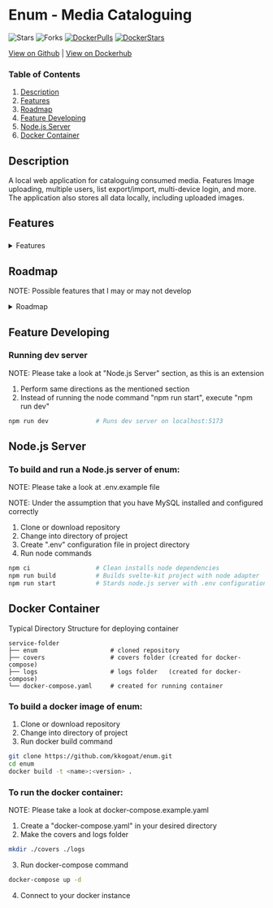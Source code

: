 # Enum - Media Cataloguing
![Stars](https://img.shields.io/github/stars/kkogoat/enum?logo=github&label=github%20stars&style=for-the-badge)
![Forks](https://img.shields.io/github/forks/kkogoat/enum?logo=github&label=github%20forks&style=for-the-badge)
[![DockerPulls](https://img.shields.io/docker/pulls/kkogoat/enum?logo=docker&style=for-the-badge)](https://registry.hub.docker.com/r/kkogoat/enum)
[![DockerStars](https://img.shields.io/docker/stars/kkogoat/enum?logo=docker&style=for-the-badge)](https://registry.hub.docker.com/r/kkogoat/enum)

[View on Github](https://github.com/kkogoat/enum) | [View on Dockerhub](https://registry.hub.docker.com/r/kkogoat/enum)
### Table of Contents
1. [Description](#description)
1. [Features](#features)
1. [Roadmap](#roadmap)
1. [Feature Developing](#feature-developing)
1. [Node.js Server](#nodejs-server)
1. [Docker Container](#docker-container)

## Description
A local web application for cataloguing consumed media. Features Image uploading, multiple users, list export/import, multi-device login, and more. The application also stores all data locally, including uploaded images.

## Features
### 
<details> 
<summary> Features </summary>
<ul>
<li> Login/Signup/Change Password of User accounts
<li> Dark/Light Theme Toggle
<li> Create/Read/Update/Delete media entries
<li> Cover Image Uploads & Viewing (images saved locally)
<li> Search
<li> List Entry Hyperlinks
<li> Alphabetical/Types/Status Filters
<li> Title, Rating, Progress Sorting
<li> Quick analytics for catalogued media
<li> Export/Import Catalogue data
<li> Multi-Device Login & Logout
</ul>
</details>

## Roadmap
NOTE: Possible features that I may or may not develop
<details> 
<summary> Roadmap </summary>
<ul>
<li>
</ul>
</details>

## Feature Developing
### Running dev server
NOTE: Please take a look at "Node.js Server" section, as this is an extension
1. Perform same directions as the mentioned section
2. Instead of running the node command "npm run start", execute "npm run dev"
```bash
npm run dev             # Runs dev server on localhost:5173
```

## Node.js Server
### To build and run a Node.js server of enum:
NOTE: Please take a look at .env.example file

NOTE: Under the assumption that you have MySQL installed and configured correctly
1. Clone or download repository
2. Change into directory of project
3. Create ".env" configuration file in project directory
4. Run node commands
```bash
npm ci                  # Clean installs node dependencies
npm run build           # Builds svelte-kit project with node adapter
npm run start           # Stards node.js server with .env configuration
```

## Docker Container

Typical Directory Structure for deploying container
```
service-folder
├── enum                    # cloned repository
├── covers                  # covers folder (created for docker-compose)
├── logs                    # logs folder   (created for docker-compose)
└── docker-compose.yaml     # created for running container
```

### To build a docker image of enum:
1. Clone or download repository
2. Change into directory of project
3. Run docker build command
```bash
git clone https://github.com/kkogoat/enum.git
cd enum
docker build -t <name>:<version> .
```

### To run the docker container:
NOTE: Please take a look at docker-compose.example.yaml

1. Create a "docker-compose.yaml" in your desired directory
2. Make the covers and logs folder
```bash
mkdir ./covers ./logs
```
3. Run docker-compose command
```bash
docker-compose up -d
```
4. Connect to your docker instance
